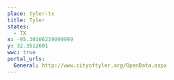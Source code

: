 ```yaml
---
place: tyler-tx
title: Tyler
states:
  - TX
x: -95.30106239999999
y: 32.3512601
wwc: true
portal_urls:
  General: http://www.cityoftyler.org/OpenData.aspx
---
```

